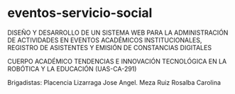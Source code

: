 # eventos-servicio-social
DISEÑO Y DESARROLLO DE UN SISTEMA WEB PARA LA ADMINISTRACIÓN DE ACTIVIDADES EN EVENTOS ACADÉMICOS INSTITUCIONALES, REGISTRO DE ASISTENTES Y EMISIÓN DE CONSTANCIAS DIGITALES

CUERPO ACADÉMICO TENDENCIAS E INNOVACIÓN TECNOLÓGICA EN LA ROBÓTICA Y LA EDUCACIÓN (UAS-CA-291)

Brigadistas:
Placencia Lizarraga Jose Angel. Meza Ruiz Rosalba Carolina
